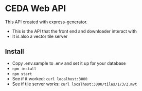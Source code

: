 # CEDA Web API

This API created with express-generator.

- This is the API that the front end and downloader interact with
- It is also a vector tile server

## Install

- Copy .env.sample to .env and set it up for your database
- `npm install`
- `npm start`
- See if it worked: `curl localhost:3000`
- See if tile server works: `curl localhost:3000/tiles/1/3/2.mvt`
